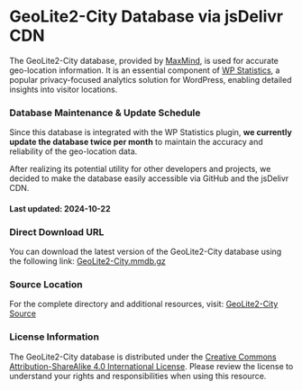 # GeoLite2-City Database via jsDelivr CDN

The GeoLite2-City database, provided by [MaxMind](https://www.maxmind.com/), is used for accurate geo-location information. It is an essential component of [WP Statistics](https://wordpress.org/plugins/wp-statistics/), a popular privacy-focused analytics solution for WordPress, enabling detailed insights into visitor locations.

### Database Maintenance & Update Schedule
Since this database is integrated with the WP Statistics plugin, **we currently update the database twice per month** to maintain the accuracy and reliability of the geo-location data.

After realizing its potential utility for other developers and projects, we decided to make the database easily accessible via GitHub and the jsDelivr CDN.

#### Last updated: 2024-10-22

### Direct Download URL
You can download the latest version of the GeoLite2-City database using the following link: [GeoLite2-City.mmdb.gz](https://cdn.jsdelivr.net/npm/geolite2-city/GeoLite2-City.mmdb.gz)

### Source Location
For the complete directory and additional resources, visit: [GeoLite2-City Source](https://cdn.jsdelivr.net/npm/geolite2-city/)

### License Information
The GeoLite2-City database is distributed under the [Creative Commons Attribution-ShareAlike 4.0 International License](https://creativecommons.org/licenses/by-sa/4.0/). Please review the license to understand your rights and responsibilities when using this resource.
